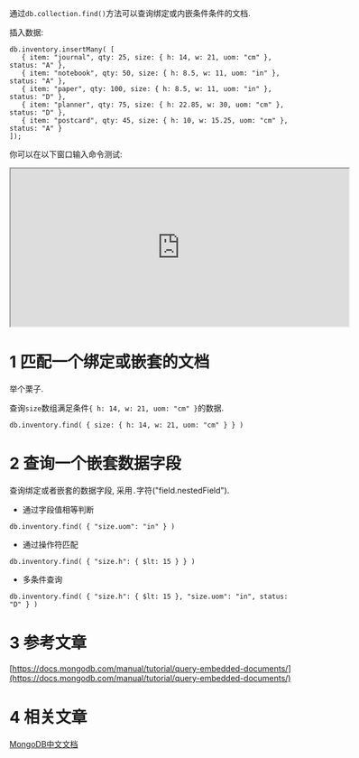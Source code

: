 通过`db.collection.find()`方法可以查询绑定或内嵌条件条件的文档.


插入数据:
```
db.inventory.insertMany( [
   { item: "journal", qty: 25, size: { h: 14, w: 21, uom: "cm" }, status: "A" },
   { item: "notebook", qty: 50, size: { h: 8.5, w: 11, uom: "in" }, status: "A" },
   { item: "paper", qty: 100, size: { h: 8.5, w: 11, uom: "in" }, status: "D" },
   { item: "planner", qty: 75, size: { h: 22.85, w: 30, uom: "cm" }, status: "D" },
   { item: "postcard", qty: 45, size: { h: 10, w: 15.25, uom: "cm" }, status: "A" }
]);
```

你可以在以下窗口输入命令测试:

<iframe class="mws-root" allowfullscreen="" sandbox="allow-scripts allow-same-origin" width="600" height="280" src="https://mws.mongodb.com/?version=3.4"></iframe>

1 匹配一个绑定或嵌套的文档
===

举个栗子.

查询`size`数组满足条件`{ h: 14, w: 21, uom: "cm" }`的数据.

```
db.inventory.find( { size: { h: 14, w: 21, uom: "cm" } } )
```

2 查询一个嵌套数据字段
===

查询绑定或者嵌套的数据字段, 采用`.`字符("field.nestedField").

* 通过字段值相等判断

```
db.inventory.find( { "size.uom": "in" } )
```

* 通过操作符匹配

```
db.inventory.find( { "size.h": { $lt: 15 } } )
```

* 多条件查询

```
db.inventory.find( { "size.h": { $lt: 15 }, "size.uom": "in", status: "D" } )
```

3 参考文章
===

[https://docs.mongodb.com/manual/tutorial/query-embedded-documents/](https://docs.mongodb.com/manual/tutorial/query-embedded-documents/)

4 相关文章
===

[MongoDB中文文档](http://localhost/article/mongodb/index.html)
